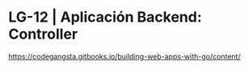 # LG-12 | Aplicación Backend: Controller

https://codegangsta.gitbooks.io/building-web-apps-with-go/content/
